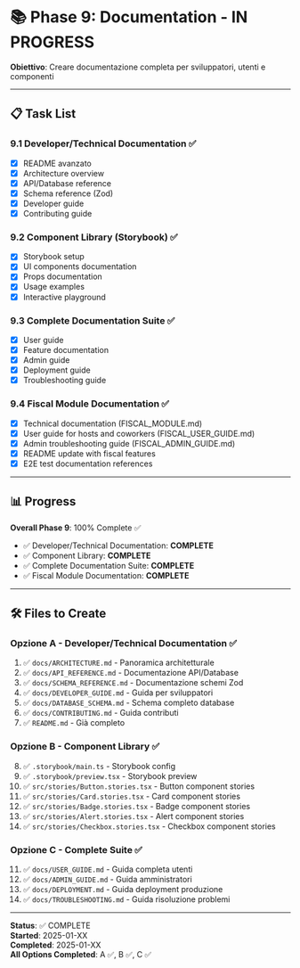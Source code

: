 # 📚 Phase 9: Documentation - IN PROGRESS

**Obiettivo**: Creare documentazione completa per sviluppatori, utenti e componenti

---

## 📋 Task List

### 9.1 Developer/Technical Documentation ✅
- [x] README avanzato
- [x] Architecture overview
- [x] API/Database reference
- [x] Schema reference (Zod)
- [x] Developer guide
- [x] Contributing guide

### 9.2 Component Library (Storybook) ✅
- [x] Storybook setup
- [x] UI components documentation
- [x] Props documentation
- [x] Usage examples
- [x] Interactive playground

### 9.3 Complete Documentation Suite ✅
- [x] User guide
- [x] Feature documentation
- [x] Admin guide
- [x] Deployment guide
- [x] Troubleshooting guide

### 9.4 Fiscal Module Documentation ✅
- [x] Technical documentation (FISCAL_MODULE.md)
- [x] User guide for hosts and coworkers (FISCAL_USER_GUIDE.md)
- [x] Admin troubleshooting guide (FISCAL_ADMIN_GUIDE.md)
- [x] README update with fiscal features
- [x] E2E test documentation references

---

## 📊 Progress

**Overall Phase 9**: 100% Complete ✅

- ✅ Developer/Technical Documentation: **COMPLETE**
- ✅ Component Library: **COMPLETE**
- ✅ Complete Documentation Suite: **COMPLETE**
- ✅ Fiscal Module Documentation: **COMPLETE**

---

## 🛠️ Files to Create

### Opzione A - Developer/Technical Documentation ✅
1. ✅ `docs/ARCHITECTURE.md` - Panoramica architetturale
2. ✅ `docs/API_REFERENCE.md` - Documentazione API/Database
3. ✅ `docs/SCHEMA_REFERENCE.md` - Documentazione schemi Zod
4. ✅ `docs/DEVELOPER_GUIDE.md` - Guida per sviluppatori
5. ✅ `docs/DATABASE_SCHEMA.md` - Schema completo database
6. ✅ `docs/CONTRIBUTING.md` - Guida contributi
7. ✅ `README.md` - Già completo

### Opzione B - Component Library ✅
8. ✅ `.storybook/main.ts` - Storybook config
9. ✅ `.storybook/preview.tsx` - Storybook preview
10. ✅ `src/stories/Button.stories.tsx` - Button component stories
11. ✅ `src/stories/Card.stories.tsx` - Card component stories
12. ✅ `src/stories/Badge.stories.tsx` - Badge component stories
13. ✅ `src/stories/Alert.stories.tsx` - Alert component stories
14. ✅ `src/stories/Checkbox.stories.tsx` - Checkbox component stories

### Opzione C - Complete Suite ✅
11. ✅ `docs/USER_GUIDE.md` - Guida completa utenti
12. ✅ `docs/ADMIN_GUIDE.md` - Guida amministratori
13. ✅ `docs/DEPLOYMENT.md` - Guida deployment produzione
14. ✅ `docs/TROUBLESHOOTING.md` - Guida risoluzione problemi

---

**Status**: ✅ COMPLETE  
**Started**: 2025-01-XX  
**Completed**: 2025-01-XX  
**All Options Completed**: A ✅, B ✅, C ✅
